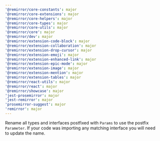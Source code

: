 ```yaml
---
'@remirror/core-constants': major
'@remirror/core-extensions': major
'@remirror/core-helpers': major
'@remirror/core-types': major
'@remirror/core-utils': major
'@remirror/core': major
'@remirror/dev': major
'@remirror/extension-code-block': major
'@remirror/extension-collaboration': major
'@remirror/extension-drop-cursor': major
'@remirror/extension-emoji': major
'@remirror/extension-enhanced-link': major
'@remirror/extension-epic-mode': major
'@remirror/extension-image': major
'@remirror/extension-mention': major
'@remirror/extension-tables': major
'@remirror/react-utils': major
'@remirror/react': major
'@remirror/showcase': major
'jest-prosemirror': major
'jest-remirror': major
'prosemirror-suggest': major
'remirror': major
---
```


Rename all types and interfaces postfixed with `Params` to use the postfix `Parameter`. If your code was importing any matching interface you will need to update the name.
